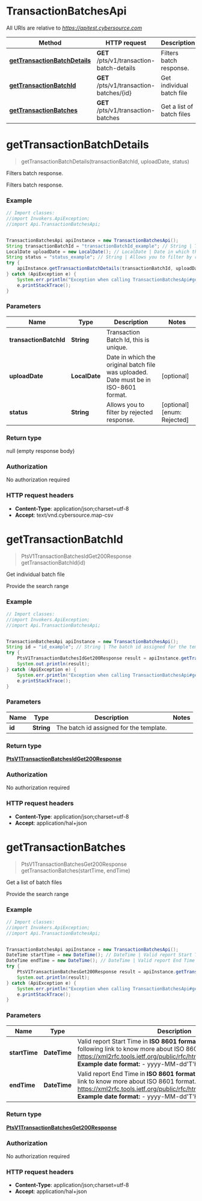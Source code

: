 # TransactionBatchesApi

All URIs are relative to *https://apitest.cybersource.com*

Method | HTTP request | Description
------------- | ------------- | -------------
[**getTransactionBatchDetails**](TransactionBatchesApi.md#getTransactionBatchDetails) | **GET** /pts/v1/transaction-batch-details | Filters batch response. 
[**getTransactionBatchId**](TransactionBatchesApi.md#getTransactionBatchId) | **GET** /pts/v1/transaction-batches/{id} | Get individual batch file
[**getTransactionBatches**](TransactionBatchesApi.md#getTransactionBatches) | **GET** /pts/v1/transaction-batches | Get a list of batch files


<a name="getTransactionBatchDetails"></a>
# **getTransactionBatchDetails**
> getTransactionBatchDetails(transactionBatchId, uploadDate, status)

Filters batch response. 

Filters batch response. 

### Example
```java
// Import classes:
//import Invokers.ApiException;
//import Api.TransactionBatchesApi;


TransactionBatchesApi apiInstance = new TransactionBatchesApi();
String transactionBatchId = "transactionBatchId_example"; // String | Transaction Batch Id, this is unique.
LocalDate uploadDate = new LocalDate(); // LocalDate | Date in which the original batch file was uploaded. Date must be in ISO-8601 format.
String status = "status_example"; // String | Allows you to filter by rejected response. 
try {
    apiInstance.getTransactionBatchDetails(transactionBatchId, uploadDate, status);
} catch (ApiException e) {
    System.err.println("Exception when calling TransactionBatchesApi#getTransactionBatchDetails");
    e.printStackTrace();
}
```

### Parameters

Name | Type | Description  | Notes
------------- | ------------- | ------------- | -------------
 **transactionBatchId** | **String**| Transaction Batch Id, this is unique. |
 **uploadDate** | **LocalDate**| Date in which the original batch file was uploaded. Date must be in ISO-8601 format. | [optional]
 **status** | **String**| Allows you to filter by rejected response.  | [optional] [enum: Rejected]

### Return type

null (empty response body)

### Authorization

No authorization required

### HTTP request headers

 - **Content-Type**: application/json;charset=utf-8
 - **Accept**: text/vnd.cybersource.map-csv

<a name="getTransactionBatchId"></a>
# **getTransactionBatchId**
> PtsV1TransactionBatchesIdGet200Response getTransactionBatchId(id)

Get individual batch file

Provide the search range

### Example
```java
// Import classes:
//import Invokers.ApiException;
//import Api.TransactionBatchesApi;


TransactionBatchesApi apiInstance = new TransactionBatchesApi();
String id = "id_example"; // String | The batch id assigned for the template.
try {
    PtsV1TransactionBatchesIdGet200Response result = apiInstance.getTransactionBatchId(id);
    System.out.println(result);
} catch (ApiException e) {
    System.err.println("Exception when calling TransactionBatchesApi#getTransactionBatchId");
    e.printStackTrace();
}
```

### Parameters

Name | Type | Description  | Notes
------------- | ------------- | ------------- | -------------
 **id** | **String**| The batch id assigned for the template. |

### Return type

[**PtsV1TransactionBatchesIdGet200Response**](PtsV1TransactionBatchesIdGet200Response.md)

### Authorization

No authorization required

### HTTP request headers

 - **Content-Type**: application/json;charset=utf-8
 - **Accept**: application/hal+json

<a name="getTransactionBatches"></a>
# **getTransactionBatches**
> PtsV1TransactionBatchesGet200Response getTransactionBatches(startTime, endTime)

Get a list of batch files

Provide the search range

### Example
```java
// Import classes:
//import Invokers.ApiException;
//import Api.TransactionBatchesApi;


TransactionBatchesApi apiInstance = new TransactionBatchesApi();
DateTime startTime = new DateTime(); // DateTime | Valid report Start Time in **ISO 8601 format** Please refer the following link to know more about ISO 8601 format. - https://xml2rfc.tools.ietf.org/public/rfc/html/rfc3339.html#anchor14   **Example date format:**   - yyyy-MM-dd'T'HH:mm:ss.SSSZZ 
DateTime endTime = new DateTime(); // DateTime | Valid report End Time in **ISO 8601 format** Please refer the following link to know more about ISO 8601 format. - https://xml2rfc.tools.ietf.org/public/rfc/html/rfc3339.html#anchor14   **Example date format:**   - yyyy-MM-dd'T'HH:mm:ss.SSSZZ 
try {
    PtsV1TransactionBatchesGet200Response result = apiInstance.getTransactionBatches(startTime, endTime);
    System.out.println(result);
} catch (ApiException e) {
    System.err.println("Exception when calling TransactionBatchesApi#getTransactionBatches");
    e.printStackTrace();
}
```

### Parameters

Name | Type | Description  | Notes
------------- | ------------- | ------------- | -------------
 **startTime** | **DateTime**| Valid report Start Time in **ISO 8601 format** Please refer the following link to know more about ISO 8601 format. - https://xml2rfc.tools.ietf.org/public/rfc/html/rfc3339.html#anchor14   **Example date format:**   - yyyy-MM-dd&#39;T&#39;HH:mm:ss.SSSZZ  |
 **endTime** | **DateTime**| Valid report End Time in **ISO 8601 format** Please refer the following link to know more about ISO 8601 format. - https://xml2rfc.tools.ietf.org/public/rfc/html/rfc3339.html#anchor14   **Example date format:**   - yyyy-MM-dd&#39;T&#39;HH:mm:ss.SSSZZ  |

### Return type

[**PtsV1TransactionBatchesGet200Response**](PtsV1TransactionBatchesGet200Response.md)

### Authorization

No authorization required

### HTTP request headers

 - **Content-Type**: application/json;charset=utf-8
 - **Accept**: application/hal+json


